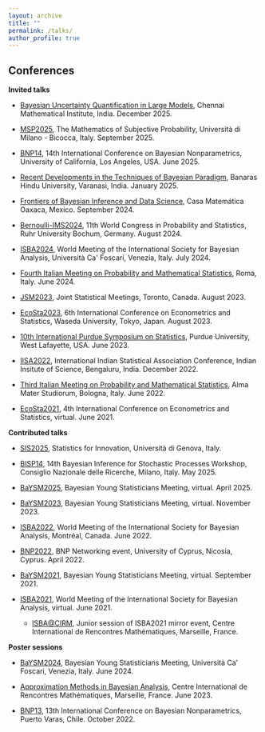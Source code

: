 ```yaml
---
layout: archive
title: ""
permalink: /talks/
author_profile: true
---
```


Conferences
---

**Invited talks**
* [Bayesian Uncertainty Quantification in Large Models](http://www.birs.ca/events/2025/5-day-workshops/25w5329), Chennai Mathematical Institute, India. December 2025.

* [MSP2025](https://msp.campus.unimib.it/home), The Mathematics of Subjective Probability, Università di Milano - Bicocca, Italy. September 2025. 

* [BNP14](https://bnp14.org/), 14th International Conference on Bayesian Nonparametrics, University of California, Los Angeles, USA. June 2025.

* [Recent Developments in the Techniques of Bayesian Paradigm](https://www.bhu.ac.in/Site/UnitHomeTemplate/1_3384_6719_International-Conference--on-Recent-Developments-in-the-Techniques-of-Bayesian-Paradigm-Home), Banaras Hindu University, Varanasi, India. January 2025.

* [Frontiers of Bayesian Inference and Data Science](https://www.birs.ca/events/2024/5-day-workshops/24w5196), Casa
Matemática Oaxaca, Mexico. September 2024.

* [Bernoulli-IMS2024](https://www.bernoulli-ims-worldcongress2024.org/), 11th World Congress in Probability and Statistics, Ruhr University Bochum, Germany. August 2024.

* [ISBA2024](https://www.unive.it/web/en/2208/home), World Meeting of the International Society for Bayesian Analysis, Università Ca' Foscari, Venezia, Italy. July 2024.

* [Fourth Italian Meeting on Probability and Mathematical Statistics](https://probabilityrome2024.it/), Roma, Italy. June 2024.

* [JSM2023](https://ww2.amstat.org/meetings/jsm/2023/), Joint Statistical Meetings, Toronto, Canada. August 2023.

* [EcoSta2023](http://www.cmstatistics.org/EcoSta2023/index.php), 6th International Conference on Econometrics and Statistics, Waseda University, Tokyo, Japan. August 2023.

* [10th International Purdue Symposium on Statistics](https://www.stat.purdue.edu/symp2023/index.html), Purdue University, West Lafayette, USA. June 2023.

* [IISA2022](https://intindstat.org/conference2022/index), International Indian Statistical Association Conference, Indian Insitute of Science, Bengaluru, India. December 2022.

* [Third Italian Meeting on Probability and Mathematical Statistics](https://site.unibo.it/probstat/en), Alma Mater Studiorum, Bologna, Italy. June 2022.

* [EcoSta2021](http://www.cmstatistics.org/EcoSta2021/), 4th International Conference on Econometrics and Statistics, virtual. June 2021.

**Contributed talks**
* [SIS2025](https://sis2025.sis-statistica.it/), Statistics for Innovation, Università di Genova, Italy. 

* [BISP14](https://bisp14.imati.cnr.it/home_page.php), 14th Bayesian Inference for Stochastic Processes Workshop, Consiglio Nazionale delle Ricerche, Milano, Italy. May 2025.

* [BaYSM2025](https://baysm2025.github.io/), Bayesian Young Statisticians Meeting, virtual. April 2025.

* [BaYSM2023](https://events.stat.uconn.edu/BAYSM2023/), Bayesian Young Statisticians Meeting, virtual. November 2023.
  
* [ISBA2022](https://isbawebmaster.github.io/ISBA2022/), World Meeting of the International Society for Bayesian Analysis, Montréal, Canada. June 2022.

* [BNP2022](http://cyprusconferences.org/bnp2022/), BNP Networking event, University of Cyprus, Nicosia, Cyprus. April 2022.

* [BaYSM2021](https://events.stat.uconn.edu/BAYSM2021/), Bayesian Young Statisticians Meeting, virtual. September 2021.

* [ISBA2021](https://events.stat.uconn.edu/ISBA2021/), World Meeting of the International Society for Bayesian Analysis, virtual. June 2021.

  * [ISBA@CIRM](https://sites.google.com/view/isba-at-cirm/home), Junior session of ISBA2021 mirror event, Centre International de Rencontres Mathématiques, Marseille, France.

**Poster sessions**
* [BaYSM2024](https://events.stat.uconn.edu/BAYSM2024/), Bayesian Young Statisticians Meeting, Università Ca’ Foscari, Venezia, Italy. June 2024. 

* [Approximation Methods in Bayesian Analysis](https://conferences.cirm-math.fr/2768.html), Centre International de Rencontres Mathématiques, Marseille, France. June 2023.
  
* [BNP13](https://midas.mat.uc.cl/bnp13/), 13th International Conference on Bayesian Nonparametrics, Puerto Varas, Chile. October 2022.
